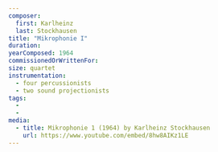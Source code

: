 ```yaml
---
composer:
  first: Karlheinz
  last: Stockhausen
title: "Mikrophonie I"
duration:
yearComposed: 1964
commissionedOrWrittenFor:
size: quartet
instrumentation:
  - four percussionists
  - two sound projectionists
tags:
  -
  -
media:
  - title: Mikrophonie 1 (1964) by Karlheinz Stockhausen
    url: https://www.youtube.com/embed/8hw8AIKz1LE
---
```


